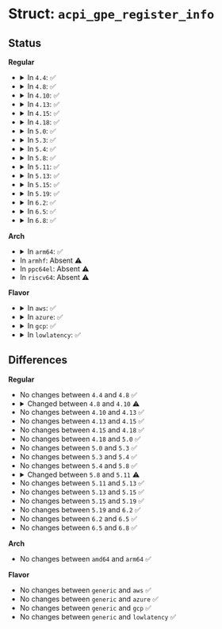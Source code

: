 # Struct: <code>acpi_gpe_register_info</code>

## Status
<b>Regular</b>
<ul>
<li>
<details>
<summary>In <code>4.4</code>: ✅</summary>

```c
struct acpi_gpe_register_info {
    struct acpi_generic_address status_address;
    struct acpi_generic_address enable_address;
    u16 base_gpe_number;
    u8 enable_for_wake;
    u8 enable_for_run;
    u8 enable_mask;
};
```
</details>
</li>
<li>
<details>
<summary>In <code>4.8</code>: ✅</summary>

```c
struct acpi_gpe_register_info {
    struct acpi_generic_address status_address;
    struct acpi_generic_address enable_address;
    u16 base_gpe_number;
    u8 enable_for_wake;
    u8 enable_for_run;
    u8 enable_mask;
};
```
</details>
</li>
<li>
<details>
<summary>In <code>4.10</code>: ✅</summary>

```c
struct acpi_gpe_register_info {
    struct acpi_generic_address status_address;
    struct acpi_generic_address enable_address;
    u16 base_gpe_number;
    u8 enable_for_wake;
    u8 enable_for_run;
    u8 mask_for_run;
    u8 enable_mask;
};
```
</details>
</li>
<li>
<details>
<summary>In <code>4.13</code>: ✅</summary>

```c
struct acpi_gpe_register_info {
    struct acpi_generic_address status_address;
    struct acpi_generic_address enable_address;
    u16 base_gpe_number;
    u8 enable_for_wake;
    u8 enable_for_run;
    u8 mask_for_run;
    u8 enable_mask;
};
```
</details>
</li>
<li>
<details>
<summary>In <code>4.15</code>: ✅</summary>

```c
struct acpi_gpe_register_info {
    struct acpi_generic_address status_address;
    struct acpi_generic_address enable_address;
    u16 base_gpe_number;
    u8 enable_for_wake;
    u8 enable_for_run;
    u8 mask_for_run;
    u8 enable_mask;
};
```
</details>
</li>
<li>
<details>
<summary>In <code>4.18</code>: ✅</summary>

```c
struct acpi_gpe_register_info {
    struct acpi_generic_address status_address;
    struct acpi_generic_address enable_address;
    u16 base_gpe_number;
    u8 enable_for_wake;
    u8 enable_for_run;
    u8 mask_for_run;
    u8 enable_mask;
};
```
</details>
</li>
<li>
<details>
<summary>In <code>5.0</code>: ✅</summary>

```c
struct acpi_gpe_register_info {
    struct acpi_generic_address status_address;
    struct acpi_generic_address enable_address;
    u16 base_gpe_number;
    u8 enable_for_wake;
    u8 enable_for_run;
    u8 mask_for_run;
    u8 enable_mask;
};
```
</details>
</li>
<li>
<details>
<summary>In <code>5.3</code>: ✅</summary>

```c
struct acpi_gpe_register_info {
    struct acpi_generic_address status_address;
    struct acpi_generic_address enable_address;
    u16 base_gpe_number;
    u8 enable_for_wake;
    u8 enable_for_run;
    u8 mask_for_run;
    u8 enable_mask;
};
```
</details>
</li>
<li>
<details>
<summary>In <code>5.4</code>: ✅</summary>

```c
struct acpi_gpe_register_info {
    struct acpi_generic_address status_address;
    struct acpi_generic_address enable_address;
    u16 base_gpe_number;
    u8 enable_for_wake;
    u8 enable_for_run;
    u8 mask_for_run;
    u8 enable_mask;
};
```
</details>
</li>
<li>
<details>
<summary>In <code>5.8</code>: ✅</summary>

```c
struct acpi_gpe_register_info {
    struct acpi_generic_address status_address;
    struct acpi_generic_address enable_address;
    u16 base_gpe_number;
    u8 enable_for_wake;
    u8 enable_for_run;
    u8 mask_for_run;
    u8 enable_mask;
};
```
</details>
</li>
<li>
<details>
<summary>In <code>5.11</code>: ✅</summary>

```c
struct acpi_gpe_register_info {
    struct acpi_gpe_address status_address;
    struct acpi_gpe_address enable_address;
    u16 base_gpe_number;
    u8 enable_for_wake;
    u8 enable_for_run;
    u8 mask_for_run;
    u8 enable_mask;
};
```
</details>
</li>
<li>
<details>
<summary>In <code>5.13</code>: ✅</summary>

```c
struct acpi_gpe_register_info {
    struct acpi_gpe_address status_address;
    struct acpi_gpe_address enable_address;
    u16 base_gpe_number;
    u8 enable_for_wake;
    u8 enable_for_run;
    u8 mask_for_run;
    u8 enable_mask;
};
```
</details>
</li>
<li>
<details>
<summary>In <code>5.15</code>: ✅</summary>

```c
struct acpi_gpe_register_info {
    struct acpi_gpe_address status_address;
    struct acpi_gpe_address enable_address;
    u16 base_gpe_number;
    u8 enable_for_wake;
    u8 enable_for_run;
    u8 mask_for_run;
    u8 enable_mask;
};
```
</details>
</li>
<li>
<details>
<summary>In <code>5.19</code>: ✅</summary>

```c
struct acpi_gpe_register_info {
    struct acpi_gpe_address status_address;
    struct acpi_gpe_address enable_address;
    u16 base_gpe_number;
    u8 enable_for_wake;
    u8 enable_for_run;
    u8 mask_for_run;
    u8 enable_mask;
};
```
</details>
</li>
<li>
<details>
<summary>In <code>6.2</code>: ✅</summary>

```c
struct acpi_gpe_register_info {
    struct acpi_gpe_address status_address;
    struct acpi_gpe_address enable_address;
    u16 base_gpe_number;
    u8 enable_for_wake;
    u8 enable_for_run;
    u8 mask_for_run;
    u8 enable_mask;
};
```
</details>
</li>
<li>
<details>
<summary>In <code>6.5</code>: ✅</summary>

```c
struct acpi_gpe_register_info {
    struct acpi_gpe_address status_address;
    struct acpi_gpe_address enable_address;
    u16 base_gpe_number;
    u8 enable_for_wake;
    u8 enable_for_run;
    u8 mask_for_run;
    u8 enable_mask;
};
```
</details>
</li>
<li>
<details>
<summary>In <code>6.8</code>: ✅</summary>

```c
struct acpi_gpe_register_info {
    struct acpi_gpe_address status_address;
    struct acpi_gpe_address enable_address;
    u16 base_gpe_number;
    u8 enable_for_wake;
    u8 enable_for_run;
    u8 mask_for_run;
    u8 enable_mask;
};
```
</details>
</li>
</ul>
<b>Arch</b>
<ul>
<li>
<details>
<summary>In <code>arm64</code>: ✅</summary>

```c
struct acpi_gpe_register_info {
    struct acpi_generic_address status_address;
    struct acpi_generic_address enable_address;
    u16 base_gpe_number;
    u8 enable_for_wake;
    u8 enable_for_run;
    u8 mask_for_run;
    u8 enable_mask;
};
```
</details>
</li>
<li>
In <code>armhf</code>: Absent ⚠️
</li>
<li>
In <code>ppc64el</code>: Absent ⚠️
</li>
<li>
In <code>riscv64</code>: Absent ⚠️
</li>
</ul>
<b>Flavor</b>
<ul>
<li>
<details>
<summary>In <code>aws</code>: ✅</summary>

```c
struct acpi_gpe_register_info {
    struct acpi_generic_address status_address;
    struct acpi_generic_address enable_address;
    u16 base_gpe_number;
    u8 enable_for_wake;
    u8 enable_for_run;
    u8 mask_for_run;
    u8 enable_mask;
};
```
</details>
</li>
<li>
<details>
<summary>In <code>azure</code>: ✅</summary>

```c
struct acpi_gpe_register_info {
    struct acpi_generic_address status_address;
    struct acpi_generic_address enable_address;
    u16 base_gpe_number;
    u8 enable_for_wake;
    u8 enable_for_run;
    u8 mask_for_run;
    u8 enable_mask;
};
```
</details>
</li>
<li>
<details>
<summary>In <code>gcp</code>: ✅</summary>

```c
struct acpi_gpe_register_info {
    struct acpi_generic_address status_address;
    struct acpi_generic_address enable_address;
    u16 base_gpe_number;
    u8 enable_for_wake;
    u8 enable_for_run;
    u8 mask_for_run;
    u8 enable_mask;
};
```
</details>
</li>
<li>
<details>
<summary>In <code>lowlatency</code>: ✅</summary>

```c
struct acpi_gpe_register_info {
    struct acpi_generic_address status_address;
    struct acpi_generic_address enable_address;
    u16 base_gpe_number;
    u8 enable_for_wake;
    u8 enable_for_run;
    u8 mask_for_run;
    u8 enable_mask;
};
```
</details>
</li>
</ul>

## Differences
<b>Regular</b>
<ul>
<li>
No changes between <code>4.4</code> and <code>4.8</code> ✅
</li>
<li>
<details>
<summary>Changed between <code>4.8</code> and <code>4.10</code> ⚠️</summary>
<ul>
<li>
<b>Field added. </b>
<code>u8 mask_for_run</code>
</li>
</ul>
</details>
</li>
<li>
No changes between <code>4.10</code> and <code>4.13</code> ✅
</li>
<li>
No changes between <code>4.13</code> and <code>4.15</code> ✅
</li>
<li>
No changes between <code>4.15</code> and <code>4.18</code> ✅
</li>
<li>
No changes between <code>4.18</code> and <code>5.0</code> ✅
</li>
<li>
No changes between <code>5.0</code> and <code>5.3</code> ✅
</li>
<li>
No changes between <code>5.3</code> and <code>5.4</code> ✅
</li>
<li>
No changes between <code>5.4</code> and <code>5.8</code> ✅
</li>
<li>
<details>
<summary>Changed between <code>5.8</code> and <code>5.11</code> ⚠️</summary>
<ul>
<li>
<b>Field type changed. </b>
<code>struct acpi_generic_address status_address</code> ➡️ <code>struct acpi_gpe_address status_address</code>
</li>
<li>
<b>Field type changed. </b>
<code>struct acpi_generic_address enable_address</code> ➡️ <code>struct acpi_gpe_address enable_address</code>
</li>
</ul>
</details>
</li>
<li>
No changes between <code>5.11</code> and <code>5.13</code> ✅
</li>
<li>
No changes between <code>5.13</code> and <code>5.15</code> ✅
</li>
<li>
No changes between <code>5.15</code> and <code>5.19</code> ✅
</li>
<li>
No changes between <code>5.19</code> and <code>6.2</code> ✅
</li>
<li>
No changes between <code>6.2</code> and <code>6.5</code> ✅
</li>
<li>
No changes between <code>6.5</code> and <code>6.8</code> ✅
</li>
</ul>
<b>Arch</b>
<ul>
<li>
No changes between <code>amd64</code> and <code>arm64</code> ✅
</li>
</ul>
<b>Flavor</b>
<ul>
<li>
No changes between <code>generic</code> and <code>aws</code> ✅
</li>
<li>
No changes between <code>generic</code> and <code>azure</code> ✅
</li>
<li>
No changes between <code>generic</code> and <code>gcp</code> ✅
</li>
<li>
No changes between <code>generic</code> and <code>lowlatency</code> ✅
</li>
</ul>
